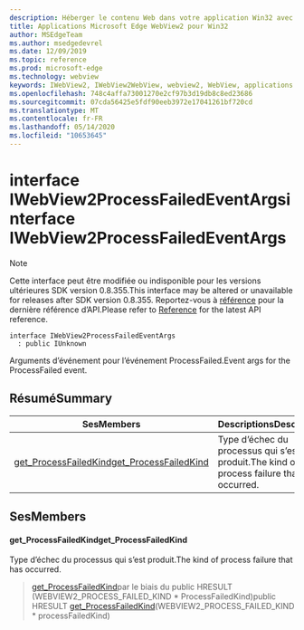 ```yaml
---
description: Héberger le contenu Web dans votre application Win32 avec le contrôle Microsoft Edge WebView2
title: Applications Microsoft Edge WebView2 pour Win32
author: MSEdgeTeam
ms.author: msedgedevrel
ms.date: 12/09/2019
ms.topic: reference
ms.prod: microsoft-edge
ms.technology: webview
keywords: IWebView2, IWebView2WebView, webview2, WebView, applications Win32, Win32, Edge
ms.openlocfilehash: 748c4affa73001270e2cf97b3d19db8c8ed23686
ms.sourcegitcommit: 07cda56425e5fdf90eeb3972e17041261bf720cd
ms.translationtype: MT
ms.contentlocale: fr-FR
ms.lasthandoff: 05/14/2020
ms.locfileid: "10653645"
---
```

# <span data-ttu-id="af958-104">interface IWebView2ProcessFailedEventArgs</span><span class="sxs-lookup"><span data-stu-id="af958-104">interface IWebView2ProcessFailedEventArgs</span></span> 

> [!NOTE]
> <span data-ttu-id="af958-105">Cette interface peut être modifiée ou indisponible pour les versions ultérieures SDK version 0.8.355.</span><span class="sxs-lookup"><span data-stu-id="af958-105">This interface may be altered or unavailable for releases after SDK version 0.8.355.</span></span> <span data-ttu-id="af958-106">Reportez-vous à [référence](../../../webview2-api-reference.md) pour la dernière référence d’API.</span><span class="sxs-lookup"><span data-stu-id="af958-106">Please refer to [Reference](../../../webview2-api-reference.md) for the latest API reference.</span></span>

```
interface IWebView2ProcessFailedEventArgs
  : public IUnknown
```

<span data-ttu-id="af958-107">Arguments d’événement pour l’événement ProcessFailed.</span><span class="sxs-lookup"><span data-stu-id="af958-107">Event args for the ProcessFailed event.</span></span>

## <span data-ttu-id="af958-108">Résumé</span><span class="sxs-lookup"><span data-stu-id="af958-108">Summary</span></span>

 <span data-ttu-id="af958-109">Ses</span><span class="sxs-lookup"><span data-stu-id="af958-109">Members</span></span>                        | <span data-ttu-id="af958-110">Descriptions</span><span class="sxs-lookup"><span data-stu-id="af958-110">Descriptions</span></span>
--------------------------------|---------------------------------------------
[<span data-ttu-id="af958-111">get_ProcessFailedKind</span><span class="sxs-lookup"><span data-stu-id="af958-111">get_ProcessFailedKind</span></span>](#get_processfailedkind) | <span data-ttu-id="af958-112">Type d’échec du processus qui s’est produit.</span><span class="sxs-lookup"><span data-stu-id="af958-112">The kind of process failure that has occurred.</span></span>

## <span data-ttu-id="af958-113">Ses</span><span class="sxs-lookup"><span data-stu-id="af958-113">Members</span></span>

#### <span data-ttu-id="af958-114">get_ProcessFailedKind</span><span class="sxs-lookup"><span data-stu-id="af958-114">get_ProcessFailedKind</span></span> 

<span data-ttu-id="af958-115">Type d’échec du processus qui s’est produit.</span><span class="sxs-lookup"><span data-stu-id="af958-115">The kind of process failure that has occurred.</span></span>

> <span data-ttu-id="af958-116">[get_ProcessFailedKind](#get_processfailedkind)par le biais du public HRESULT (WEBVIEW2_PROCESS_FAILED_KIND \* ProcessFailedKind)</span><span class="sxs-lookup"><span data-stu-id="af958-116">public HRESULT [get_ProcessFailedKind](#get_processfailedkind)(WEBVIEW2_PROCESS_FAILED_KIND \* processFailedKind)</span></span>

